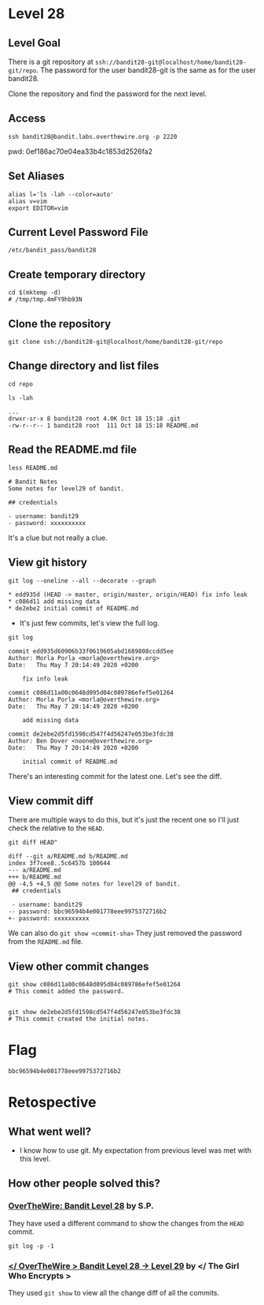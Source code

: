 # Level 28

## Level Goal
There is a git repository at
`ssh://bandit28-git@localhost/home/bandit28-git/repo`.
The password for the user bandit28-git is the same as for the user bandit28.

Clone the repository and find the password for the next level.

## Access
```
ssh bandit28@bandit.labs.overthewire.org -p 2220
```
pwd: 0ef186ac70e04ea33b4c1853d2526fa2

## Set Aliases
```
alias l='ls -lah --color=auto'
alias v=vim
export EDITOR=vim
```

## Current Level Password File
```
/etc/bandit_pass/bandit28
```

## Create temporary directory
```
cd $(mktemp -d) 
# /tmp/tmp.4mFY9hb93N
```

## Clone the repository
```
git clone ssh://bandit28-git@localhost/home/bandit28-git/repo
```

## Change directory and list files
```
cd repo

ls -lah

...
drwxr-sr-x 8 bandit28 root 4.0K Oct 18 15:18 .git
-rw-r--r-- 1 bandit28 root  111 Oct 18 15:18 README.md
```

## Read the README.md file
```
less README.md

# Bandit Notes
Some notes for level29 of bandit.

## credentials

- username: bandit29
- password: xxxxxxxxxx
```
It's a clue but not really a clue.

## View git history
```
git log --oneline --all --decorate --graph

* edd935d (HEAD -> master, origin/master, origin/HEAD) fix info leak
* c086d11 add missing data
* de2ebe2 initial commit of README.md
```

- It's just few commits, let's view the full log.
```
git log

commit edd935d60906b33f0619605abd1689808ccdd5ee
Author: Morla Porla <morla@overthewire.org>
Date:   Thu May 7 20:14:49 2020 +0200

    fix info leak

commit c086d11a00c0648d095d04c089786efef5e01264
Author: Morla Porla <morla@overthewire.org>
Date:   Thu May 7 20:14:49 2020 +0200

    add missing data

commit de2ebe2d5fd1598cd547f4d56247e053be3fdc38
Author: Ben Dover <noone@overthewire.org>
Date:   Thu May 7 20:14:49 2020 +0200

    initial commit of README.md
```
There's an interesting commit for the latest one. Let's see the diff.

## View commit diff
There are multiple ways to do this, but it's just the recent one so I'll just
check the relative to the `HEAD`.
```
git diff HEAD^

diff --git a/README.md b/README.md
index 3f7cee8..5c6457b 100644
--- a/README.md
+++ b/README.md
@@ -4,5 +4,5 @@ Some notes for level29 of bandit.
 ## credentials

 - username: bandit29
-- password: bbc96594b4e001778eee9975372716b2
+- password: xxxxxxxxxx
```
We can also do `git show <commit-sha>`
They just removed the password from the `README.md` file.

## View other commit changes
```
git show c086d11a00c0648d095d04c089786efef5e01264
# This commit added the password.


git show de2ebe2d5fd1598cd547f4d56247e053be3fdc38
# This commit created the initial notes.
```

# Flag
```
bbc96594b4e001778eee9975372716b2
```
# Retospective

## What went well?
- I know how to use git.
  My expectation from previous level was met with this level.

## How other people solved this?

### [OverTheWire: Bandit Level 28](https://medium.com/secttp/overthewire-bandit-level-28-2a5453c6e76c) by S.P.

They have used a different command to show the changes from the `HEAD` commit.
```
git log -p -1
```

### [</ OverTheWire > Bandit Level 28 → Level 29](https://medium.com/@theGirlWhoEncrypts/overthewire-bandit-level-28-level-29-87d26873773d) by </ The Girl Who Encrypts >

They used `git show` to view all the change diff of all the commits.

